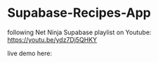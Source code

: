 # Supabase-Recipes-App

following Net Ninja Supabase playlist on Youtube: 
https://youtu.be/ydz7Dj5QHKY

live demo here:
